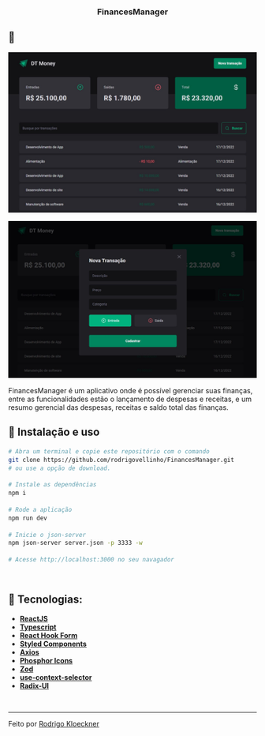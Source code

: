 <h3 align="center">
  FinancesManager
</h3>

## :rocket:

<p align="center">
   <img src="https://github.com/rodrigovellinho/FinancesManager/blob/main/assets/tela1.jpg?raw=true" alt="FinancesManager">
</p>
<p align="center">
   <img src="https://github.com/rodrigovellinho/FinancesManager/blob/main/assets/tela2.jpg?raw=true" alt="FinancesManager">
</p>


FinancesManager é um aplicativo onde é possível gerenciar suas finanças, entre as funcionalidades estão o lançamento de despesas e receitas, e um resumo gerencial das despesas, receitas e saldo total das finanças.
<br>

## :wrench: Instalação e uso

```bash
# Abra um terminal e copie este repositório com o comando
git clone https://github.com/rodrigovellinho/FinancesManager.git
# ou use a opção de download.

# Instale as dependências
npm i

# Rode a aplicação
npm run dev

# Inicie o json-server
npm json-server server.json -p 3333 -w

# Acesse http://localhost:3000 no seu navagador
```

<br>

## 🔨 Tecnologias:

- **[ReactJS](https://reactjs.org/)**
- **[Typescript](https://www.typescriptlang.org/)**
- **[React Hook Form](https://react-hook-form.com/)**
- **[Styled Components](https://styled-components.com/)**
- **[Axios](https://axios-http.com/docs/intro)**
- **[Phosphor Icons](https://phosphoricons.com/)** 
- **[Zod](https://github.com/colinhacks/zod)**
- **[use-context-selector](https://github.com/dai-shi/use-context-selector)**
- **[Radix-UI](https://www.radix-ui.com/)**
<br>

---

Feito por [Rodrigo Kloeckner](https://github.com/rodrigovellinho)
